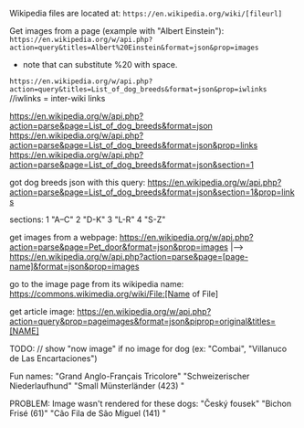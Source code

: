 
Wikipedia files are located at:
`https://en.wikipedia.org/wiki/[fileurl]`


Get images from a page (example with "Albert Einstein"):
`https://en.wikipedia.org/w/api.php?action=query&titles=Albert%20Einstein&format=json&prop=images`
* note that can substitute %20 with space.

`https://en.wikipedia.org/w/api.php?action=query&titles=List_of_dog_breeds&format=json&prop=iwlinks`
//iwlinks = inter-wiki links


https://en.wikipedia.org/w/api.php?action=parse&page=List_of_dog_breeds&format=json
https://en.wikipedia.org/w/api.php?action=parse&page=List_of_dog_breeds&format=json&prop=links
https://en.wikipedia.org/w/api.php?action=parse&page=List_of_dog_breeds&format=json&section=1

got dog breeds json with this query:
https://en.wikipedia.org/w/api.php?action=parse&page=List_of_dog_breeds&format=json&section=1&prop=links

sections:
1 "A–C"
2 "D-K"
3 "L-R"
4 "S-Z"

get images from a webpage:
  https://en.wikipedia.org/w/api.php?action=parse&page=Pet_door&format=json&prop=images
  |–>   https://en.wikipedia.org/w/api.php?action=parse&page=[page-name]&format=json&prop=images

go to the image page from its wikipedia name:
  https://commons.wikimedia.org/wiki/File:[Name of File]

get article image:
  https://en.wikipedia.org/w/api.php?action=query&prop=pageimages&format=json&piprop=original&titles=[NAME]


TODO:
// show "now image" if no image for dog (ex: "Combai", "Villanuco de Las Encartaciones")

Fun names: "Grand Anglo-Français Tricolore" "Schweizerischer Niederlaufhund" "Small Münsterländer (423) "

PROBLEM: Image wasn't rendered for these dogs:
  "Český fousek"
  "Bichon Frisé (61)"
  "Cão Fila de São Miguel (141) "
